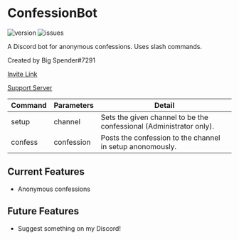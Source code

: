 # ConfessionBot

![version](https://img.shields.io/github/v/release/quackersian/confession-bot) ![issues](https://img.shields.io/github/issues/quackersian/confession-bot)

A Discord bot for anonymous confessions. Uses slash commands.

Created by Big Spender#7291

[Invite Link](https://discord.com/api/oauth2/authorize?client_id=1060178760625815634&permissions=2048&scope=bot)

[Support Server](https://discord.gg/x7CyFRA5s6)

| Command | Parameters | Detail |
|-|-|-|
| setup | channel | Sets the given channel to be the confessional (Administrator only). |
| confess | confession | Posts the confession to the channel in setup anonomously. |

## Current Features
- Anonymous confessions

## Future Features
- Suggest something on my Discord!
